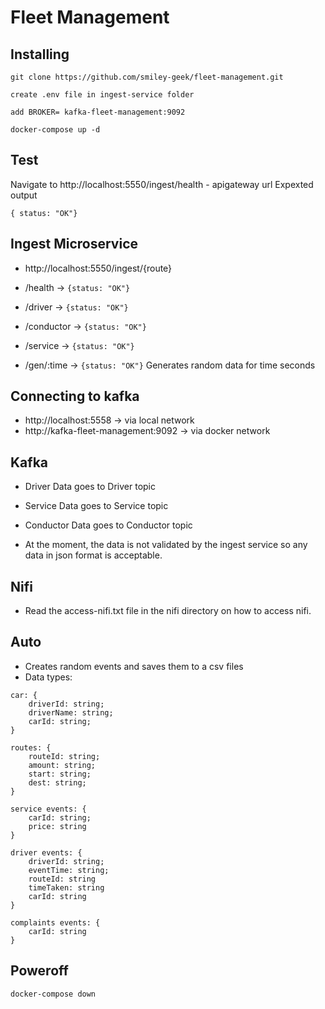 # Fleet Management

## Installing

```
git clone https://github.com/smiley-geek/fleet-management.git

create .env file in ingest-service folder

add BROKER= kafka-fleet-management:9092

docker-compose up -d
```

## Test

Navigate to http://localhost:5550/ingest/health - apigateway url
Expexted output

```
{ status: "OK"}
```

## Ingest Microservice

- http://localhost:5550/ingest/{route}

- /health -> `{status: "OK"}`
- /driver -> `{status: "OK"}`
- /conductor -> `{status: "OK"}`
- /service -> `{status: "OK"}`
- /gen/:time -> `{status: "OK"}` Generates random data for time seconds

## Connecting to kafka

- http://localhost:5558 -> via local network
- http://kafka-fleet-management:9092 -> via docker network

## Kafka

- Driver Data goes to Driver topic
- Service Data goes to Service topic
- Conductor Data goes to Conductor topic

- At the moment, the data is not validated by the ingest service so any data in json format is acceptable.

## Nifi

- Read the access-nifi.txt file in the nifi directory on how to access nifi.

## Auto

- Creates random events and saves them to a csv files
- Data types:

```
car: {
    driverId: string;
    driverName: string;
    carId: string;
}
```

```
routes: {
    routeId: string;
    amount: string;
    start: string;
    dest: string;
}
```

```
service events: {
    carId: string;
    price: string
}
```

```
driver events: {
    driverId: string;
    eventTime: string;
    routeId: string
    timeTaken: string
    carId: string
}
```

```
complaints events: {
    carId: string
}
```

## Poweroff

```
docker-compose down
```
